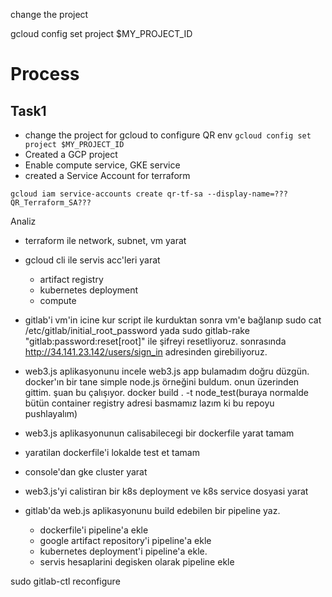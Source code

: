 

change the project 

gcloud config set project $MY_PROJECT_ID

# Process 
## Task1
- change the project for gcloud to configure QR env 
`gcloud config set project $MY_PROJECT_ID`
- Created a GCP project
- Enable compute service, GKE service 
- created a Service Account for terraform 

`gcloud iam service-accounts create qr-tf-sa --display-name=???QR_Terraform_SA???`






Analiz
- terraform ile network, subnet, vm yarat
- gcloud cli ile servis acc'leri yarat
	- artifact registry
	- kubernetes deployment 
	- compute

- gitlab'i vm'in icine kur
script ile kurduktan sonra vm'e bağlanıp 
sudo cat /etc/gitlab/initial_root_password yada sudo gitlab-rake "gitlab:password:reset[root]"  ile şifreyi resetliyoruz. 
sonrasında http://34.141.23.142/users/sign_in adresinden girebiliyoruz. 





- web3.js aplikasyonunu incele
	web3.js app bulamadım doğru düzgün. docker'ın bir tane simple node.js örneğini buldum. onun üzerinden gittim. 
	şuan bu çalışıyor. 
	docker build . -t node_test(buraya normalde bütün container registry adresi basmamız lazım ki bu repoyu pushlayalım) 


- web3.js aplikasyonunun calisabilecegi bir dockerfile yarat tamam 
- yaratilan dockerfile'i lokalde test et tamam


- console'dan  gke cluster yarat



- web3.js'yi calistiran bir k8s deployment ve k8s service dosyasi yarat



- gitlab'da web.js aplikasyonunu build edebilen bir pipeline yaz.
	- dockerfile'i pipeline'a ekle
	- google artifact repository'i pipeline'a ekle 
	- kubernetes deployment'i pipeline'a ekle.
	- servis hesaplarini degisken olarak pipeline ekle

sudo gitlab-ctl reconfigure
